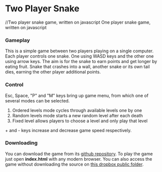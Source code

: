 # Two Player Snake

//Two player snake game, written on javascript
One player snake game, written on javascript

### Gameplay

This is a simple game between two players playing on a single computer. Each player controls one snake. One using WASD keys and the other one using arrow keys. The aim is for the snake to earn points and get longer by eating fruit. Snake that crashes into a wall, another snake or its own tail dies, earning the other player additional points.

### Control

Esc, Space, "P" and "M" keys bring up game menu, from which one of several modes can be selected.

1. Ordered levels mode cycles through available levels one by one
2. Random levels mode starts a new random level after each death
3. Fixed level allows players to choose a level and only play that level

\+ and \- keys increase and decrease game speed respectively.

### Downloading

You can download the game from its [github repository][github]. To play the game just open **index.html** with any modern browser. You can also access the game without downloading the source on [this dropbox public folder][dropbox].

[github]: https://github.com/Nika86/Two-player-snake.git
[dropbox]: http://dl.dropbox.com/u/128700649/snake/index.html
